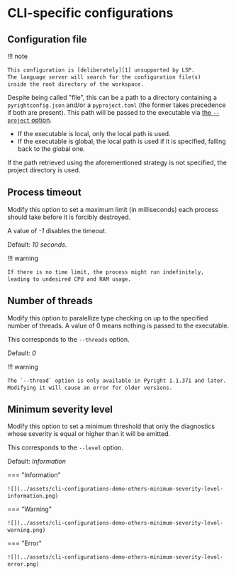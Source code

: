 # CLI-specific configurations


## Configuration file

!!! note

    This configuration is [deliberately][1] unsupported by LSP.
    The language server will search for the configuration file(s)
    inside the root directory of the workspace.

Despite being called "file", this can be a path to a directory
containing a `pyrightconfig.json` and/or a `pyproject.toml`
(the former takes precedence if both are present).
This path will be passed to the executable via [the `--project` option][2].

* If the executable is local, only the local path is used.
* If the executable is global, the local path is used if it is specified,
  falling back to the global one.

If the path retrieved using the aforementioned strategy is not specified,
the project directory is used.


## Process timeout

Modify this option to set a maximum limit (in milliseconds)
each process should take before it is forcibly destroyed.

A value of <i>-1</i> disables the timeout.

Default: <i>10 seconds</i>.

!!! warning

    If there is no time limit, the process might run indefinitely,
    leading to undesired CPU and RAM usage.


## Number of threads

Modify this option to paralellize type checking
on up to the specified number of threads.
A value of 0 means nothing is passed to the executable.

This corresponds to the `--threads` option.

Default: <i>0</i>

!!! warning

    The `--thread` option is only available in Pyright 1.1.371 and later.
    Modifying it will cause an error for older versions.


## Minimum severity level

Modify this option to set a minimum threshold that
only the diagnostics whose severity is equal or higher than it
will be emitted.

This corresponds to the `--level` option.

Default: <i>Information</i>

=== "Information"

    ![](../assets/cli-configurations-demo-others-minimum-severity-level-information.png)

=== "Warning"

    ![](../assets/cli-configurations-demo-others-minimum-severity-level-warning.png)

=== "Error"

    ![](../assets/cli-configurations-demo-others-minimum-severity-level-error.png)


  [1]: https://github.com/microsoft/pyright/discussions/7650
  [2]: https://microsoft.github.io/pyright/#/command-line
